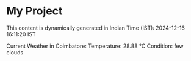 # My Project

This content is dynamically generated in Indian Time (IST): 2024-12-16 16:11:20 IST


Current Weather in Coimbatore:
Temperature: 28.88 °C
Condition: few clouds
